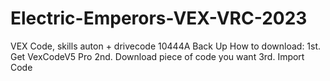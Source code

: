 # Electric-Emperors-VEX-VRC-2023
VEX Code, skills auton + drivecode
10444A Back Up
How to download: 
1st. Get VexCodeV5 Pro
2nd. Download piece of code you want
3rd. Import Code
